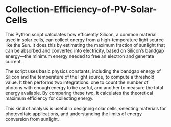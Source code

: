 # Collection-Efficiency-of-PV-Solar-Cells

This Python script calculates how efficiently Silicon, a common material used in solar cells, can collect energy from a high-temperature light source like the Sun. It does this by estimating the maximum fraction of sunlight that can be absorbed and converted into electricity, based on Silicon’s bandgap energy—the minimum energy needed to free an electron and generate current.

The script uses basic physics constants, including the bandgap energy of Silicon and the temperature of the light source, to compute a threshold value. It then performs two integrations: one to count the number of photons with enough energy to be useful, and another to measure the total energy available. By comparing these two, it calculates the theoretical maximum efficiency for collecting energy.

This kind of analysis is useful in designing solar cells, selecting materials for photovoltaic applications, and understanding the limits of energy conversion from sunlight.
